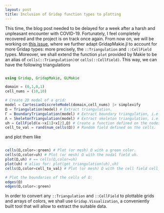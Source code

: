 ```yaml
---
layout: post
title: Inclusion of Gridap function types to plotting
---
```


This time, the blog post needed to be delayed for a week after a harsh and unpleasant encounter with COVID-19. Fortunately, I feel completely recovered and the project is on track once again. From now on, we will be working on [this issue](https://github.com/gridap/GridapMakie.jl/issues/21),
where we further adapt GridapMakie.jl to account for more Gridap types: more precisely, the `::Triangulation` and `::CellField` types. Moreover, we shall extend the function `plot` provided by Makie to be an alias of `cells(::Triangulation)`or `cells(::CellField)`. This way, 
we can have the following triangulations
```julia

using Gridap, GridapMakie, GLMakie

domain = (0,1,0,1)
cell_nums = (10,10)

# Create 2D model of a grid:
model = CartesianDiscreteModel(domain,cell_nums) |> simplexify
Ω = Triangulation(model) # Extract triangulation.
Γ = BoundaryTriangulation(model) # Extract boundary triangulation, i.e., the outermost borders.
Λ = SkeletonTriangulation(model) # Extract skeleton triangulation, i.e., the inner borders.
uh = CellField(x->x[1]+x[2],Ω) # Create a function defined on the nodes of Ω.
cell_to_val = rand(num_cells(Ω)) # Random field defined on the cells.
```
and plot them like
```julia

cells(Ω,color=:green) # Plot (or mesh) Ω with a green color.
cells(Ω,color=uh) # Plot (or mesh) Ω with the nodal field uh.
plot(Ω,uh) # == cells(Ω,color=uh)
plot(uh) # alias for: plot(get_triangulation(uh),uh)
cells(Ω,color=cell_to_val) # Plot (or mesh) Ω with the cell field cell_to_val.

# Plot the boundaries of the cells of Ω:
edges(Ω) 
edges(Ω,color=:green)
```

In order to convert any `::Triangulation` and `::CellField` to plottable grids and arrays of colors, we shall use `Gridap.Visualization`, a conveniently built tool that will allow to extract the suitable data.
